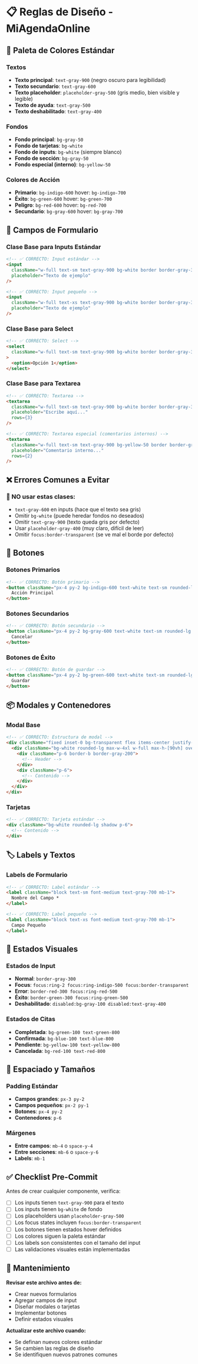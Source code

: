 # 📋 Reglas de Diseño - MiAgendaOnline

## 🎨 Paleta de Colores Estándar

### Textos
- **Texto principal**: `text-gray-900` (negro oscuro para legibilidad)
- **Texto secundario**: `text-gray-600` 
- **Texto placeholder**: `placeholder-gray-500` (gris medio, bien visible y legible)
- **Texto de ayuda**: `text-gray-500`
- **Texto deshabilitado**: `text-gray-400`

### Fondos
- **Fondo principal**: `bg-gray-50`
- **Fondo de tarjetas**: `bg-white`
- **Fondo de inputs**: `bg-white` (siempre blanco)
- **Fondo de sección**: `bg-gray-50`
- **Fondo especial (interno)**: `bg-yellow-50`

### Colores de Acción
- **Primario**: `bg-indigo-600` hover: `bg-indigo-700`
- **Éxito**: `bg-green-600` hover: `bg-green-700`
- **Peligro**: `bg-red-600` hover: `bg-red-700`
- **Secundario**: `bg-gray-600` hover: `bg-gray-700`

## 📝 Campos de Formulario

### Clase Base para Inputs Estándar
```html
<!-- ✅ CORRECTO: Input estándar -->
<input 
  className="w-full text-sm text-gray-900 bg-white border border-gray-300 rounded px-3 py-2 placeholder-gray-500 focus:ring-2 focus:ring-indigo-500 focus:border-transparent"
  placeholder="Texto de ejemplo"
/>

<!-- ✅ CORRECTO: Input pequeño -->
<input 
  className="w-full text-xs text-gray-900 bg-white border border-gray-300 rounded px-2 py-1 placeholder-gray-500 focus:ring-2 focus:ring-indigo-500 focus:border-transparent"
  placeholder="Texto de ejemplo"
/>
```

### Clase Base para Select
```html
<!-- ✅ CORRECTO: Select -->
<select 
  className="w-full text-sm text-gray-900 bg-white border border-gray-300 rounded px-3 py-2 focus:ring-2 focus:ring-indigo-500 focus:border-transparent"
>
  <option>Opción 1</option>
</select>
```

### Clase Base para Textarea
```html
<!-- ✅ CORRECTO: Textarea -->
<textarea 
  className="w-full text-sm text-gray-900 bg-white border border-gray-300 rounded px-3 py-2 placeholder-gray-500 focus:ring-2 focus:ring-indigo-500 focus:border-transparent"
  placeholder="Escribe aquí..."
  rows={3}
/>

<!-- ✅ CORRECTO: Textarea especial (comentarios internos) -->
<textarea 
  className="w-full text-sm text-gray-900 bg-yellow-50 border border-gray-300 rounded px-3 py-2 placeholder-gray-500 focus:ring-2 focus:ring-indigo-500 focus:border-transparent"
  placeholder="Comentario interno..."
  rows={2}
/>
```

## ❌ Errores Comunes a Evitar

### 🚫 NO usar estas clases:
- `text-gray-600` en inputs (hace que el texto sea gris)
- Omitir `bg-white` (puede heredar fondos no deseados)
- Omitir `text-gray-900` (texto queda gris por defecto)
- Usar `placeholder-gray-400` (muy claro, difícil de leer)
- Omitir `focus:border-transparent` (se ve mal el borde por defecto)

## 🔘 Botones

### Botones Primarios
```html
<!-- ✅ CORRECTO: Botón primario -->
<button className="px-4 py-2 bg-indigo-600 text-white text-sm rounded-lg hover:bg-indigo-700 disabled:bg-gray-300 disabled:text-gray-500">
  Acción Principal
</button>
```

### Botones Secundarios
```html
<!-- ✅ CORRECTO: Botón secundario -->
<button className="px-4 py-2 bg-gray-600 text-white text-sm rounded-lg hover:bg-gray-700">
  Cancelar
</button>
```

### Botones de Éxito
```html
<!-- ✅ CORRECTO: Botón de guardar -->
<button className="px-4 py-2 bg-green-600 text-white text-sm rounded-lg hover:bg-green-700 disabled:bg-gray-300">
  Guardar
</button>
```

## 📦 Modales y Contenedores

### Modal Base
```html
<!-- ✅ CORRECTO: Estructura de modal -->
<div className="fixed inset-0 bg-transparent flex items-center justify-center p-4 z-50">
  <div className="bg-white rounded-lg max-w-4xl w-full max-h-[90vh] overflow-y-auto">
    <div className="p-6 border-b border-gray-200">
      <!-- Header -->
    </div>
    <div className="p-6">
      <!-- Contenido -->
    </div>
  </div>
</div>
```

### Tarjetas
```html
<!-- ✅ CORRECTO: Tarjeta estándar -->
<div className="bg-white rounded-lg shadow p-6">
  <!-- Contenido -->
</div>
```

## 🏷️ Labels y Textos

### Labels de Formulario
```html
<!-- ✅ CORRECTO: Label estándar -->
<label className="block text-sm font-medium text-gray-700 mb-1">
  Nombre del Campo *
</label>

<!-- ✅ CORRECTO: Label pequeño -->
<label className="block text-xs font-medium text-gray-700 mb-1">
  Campo Pequeño
</label>
```

## 🎯 Estados Visuales

### Estados de Input
- **Normal**: `border-gray-300`
- **Focus**: `focus:ring-2 focus:ring-indigo-500 focus:border-transparent`
- **Error**: `border-red-300 focus:ring-red-500`
- **Éxito**: `border-green-300 focus:ring-green-500`
- **Deshabilitado**: `disabled:bg-gray-100 disabled:text-gray-400`

### Estados de Citas
- **Completada**: `bg-green-100 text-green-800`
- **Confirmada**: `bg-blue-100 text-blue-800`
- **Pendiente**: `bg-yellow-100 text-yellow-800`
- **Cancelada**: `bg-red-100 text-red-800`

## 📏 Espaciado y Tamaños

### Padding Estándar
- **Campos grandes**: `px-3 py-2`
- **Campos pequeños**: `px-2 py-1`
- **Botones**: `px-4 py-2`
- **Contenedores**: `p-6`

### Márgenes
- **Entre campos**: `mb-4` o `space-y-4`
- **Entre secciones**: `mb-6` o `space-y-6`
- **Labels**: `mb-1`

## ✅ Checklist Pre-Commit

Antes de crear cualquier componente, verifica:

- [ ] Los inputs tienen `text-gray-900` para el texto
- [ ] Los inputs tienen `bg-white` de fondo
- [ ] Los placeholders usan `placeholder-gray-500`
- [ ] Los focus states incluyen `focus:border-transparent`
- [ ] Los botones tienen estados hover definidos
- [ ] Los colores siguen la paleta estándar
- [ ] Los labels son consistentes con el tamaño del input
- [ ] Las validaciones visuales están implementadas

## 🔄 Mantenimiento

**Revisar este archivo antes de:**
- Crear nuevos formularios
- Agregar campos de input
- Diseñar modales o tarjetas
- Implementar botones
- Definir estados visuales

**Actualizar este archivo cuando:**
- Se definan nuevos colores estándar
- Se cambien las reglas de diseño
- Se identifiquen nuevos patrones comunes 